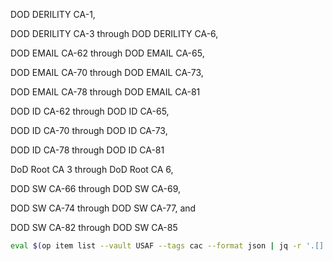 DOD DERILITY CA-1,

DOD DERILITY CA-3 through DOD DERILITY CA-6,

DOD EMAIL CA-62 through DOD EMAIL CA-65,

DOD EMAIL CA-70 through DOD EMAIL CA-73,

DOD EMAIL CA-78 through DOD EMAIL CA-81

DOD ID CA-62 through DOD ID CA-65,

DOD ID CA-70 through DOD ID CA-73,

DOD ID CA-78 through DOD ID CA-81

DoD Root CA 3 through DoD Root CA 6,

DOD SW CA-66 through DOD SW CA-69,

DOD SW CA-74 through DOD SW CA-77, and

DOD SW CA-82 through DOD SW CA-85

```bash
eval $(op item list --vault USAF --tags cac --format json | jq -r '.[] | "op document get \"\(.id)\" --out-file \"${XDG_DATA_HOME:-$HOME}/\(.title).cer\""')
```
